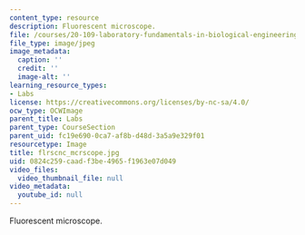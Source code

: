 ```yaml
---
content_type: resource
description: Fluorescent microscope.
file: /courses/20-109-laboratory-fundamentals-in-biological-engineering-fall-2007/0824c259caadf3be4965f1963e07d049_flrscnc_mcrscope.jpg
file_type: image/jpeg
image_metadata:
  caption: ''
  credit: ''
  image-alt: ''
learning_resource_types:
- Labs
license: https://creativecommons.org/licenses/by-nc-sa/4.0/
ocw_type: OCWImage
parent_title: Labs
parent_type: CourseSection
parent_uid: fc19e690-0ca7-af8b-d48d-3a5a9e329f01
resourcetype: Image
title: flrscnc_mcrscope.jpg
uid: 0824c259-caad-f3be-4965-f1963e07d049
video_files:
  video_thumbnail_file: null
video_metadata:
  youtube_id: null
---
```

Fluorescent microscope.